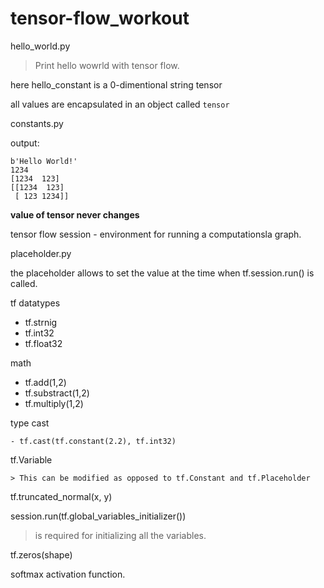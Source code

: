 # tensor-flow_workout

hello_world.py

> Print hello wowrld with tensor flow.

here hello_constant is a 0-dimentional string tensor

all values are encapsulated in an object called `tensor`


constants.py

output:

```
b'Hello World!'
1234
[1234  123]
[[1234  123]
 [ 123 1234]]
 ```

 **value of tensor never changes**

 tensor flow session - environment for running a computationsla graph.

 placeholder.py

 the placeholder allows to set the value at the time when tf.session.run() is called.

 tf datatypes
  - tf.strnig
  - tf.int32
  - tf.float32

math

   - tf.add(1,2)
   - tf.substract(1,2)
   - tf.multiply(1,2)

type cast

	- tf.cast(tf.constant(2.2), tf.int32)

tf.Variable

	> This can be modified as opposed to tf.Constant and tf.Placeholder

tf.truncated_normal(x, y)

session.run(tf.global_variables_initializer())

> is required for initializing all the variables.

tf.zeros(shape)

softmax activation function.